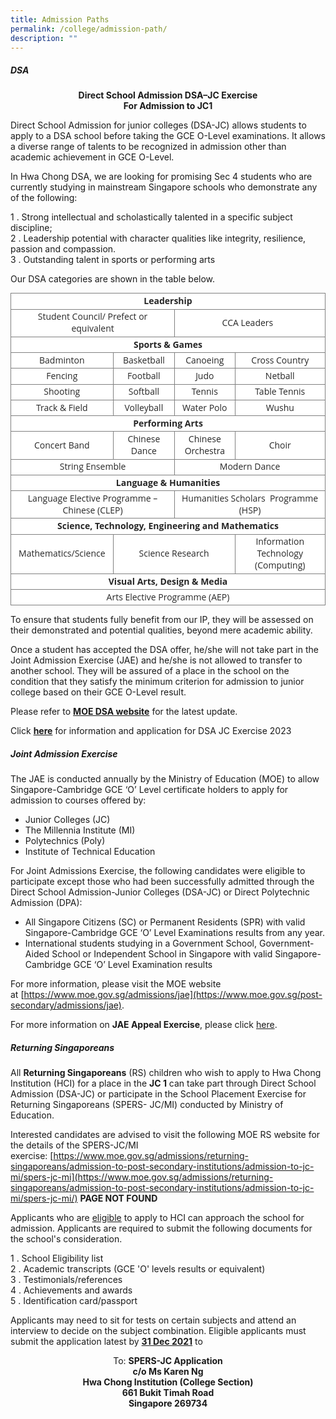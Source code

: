 ```yaml
---
title: Admission Paths
permalink: /college/admission-path/
description: ""
---
```

##### DSA

<center><b>Direct School Admission DSA–JC Exercise<br>For Admission to JC1</b></center>

Direct School Admission for junior colleges (DSA-JC) allows students to apply to a DSA school before taking the GCE O-Level examinations. It allows a diverse range of talents to be recognized in admission other than academic achievement in GCE O-Level.

In Hwa Chong DSA, we are looking for promising Sec 4 students who are currently studying in mainstream Singapore schools who demonstrate any of the following:

1 \.  Strong intellectual and scholastically talented in a specific subject discipline;<br>
2 \.  Leadership potential with character qualities like integrity, resilience, passion and compassion.<br>
3 \.  Outstanding talent in sports or performing arts

Our DSA categories are shown in the table below.

<table style="box-sizing: border-box; border-collapse: collapse; overflow: auto !important; color: rgba(0, 0, 0, 0.85); font-family: &quot;Open Sans&quot;, sans-serif; font-size: 14px; font-style: normal; font-variant-ligatures: normal; font-variant-caps: normal; font-weight: 400; letter-spacing: normal; orphans: 2; text-align: start; text-transform: none; white-space: normal; widows: 2; word-spacing: 0px; -webkit-text-stroke-width: 0px; text-decoration-thickness: initial; text-decoration-style: initial; text-decoration-color: initial; background-color: rgb(255, 255, 255);"><tbody style="box-sizing: border-box;"><tr style="box-sizing: border-box;"><td style="box-sizing: border-box; border-width: 1px; border-style: solid; border-color: grey; text-align: center;" colspan="4"><strong style="box-sizing: border-box; font-weight: bolder;">Leadership</strong></td></tr><tr style="box-sizing: border-box;"><td style="box-sizing: border-box; border-width: 1px; border-style: solid; border-color: grey; text-align: center;" rowspan="1" colspan="2">Student Council/ Prefect or equivalent</td><td style="box-sizing: border-box; border-width: 1px; border-style: solid; border-color: grey; text-align: center;" rowspan="1" colspan="2">&nbsp; &nbsp; &nbsp; &nbsp; &nbsp; &nbsp; &nbsp; &nbsp; &nbsp;CCA Leaders&nbsp; &nbsp; &nbsp; &nbsp; &nbsp; &nbsp; &nbsp; &nbsp; &nbsp; &nbsp;</td></tr><tr style="box-sizing: border-box;"><td style="box-sizing: border-box; border-width: 1px; border-style: solid; border-color: grey; text-align: center;" colspan="4"><strong style="box-sizing: border-box; font-weight: bolder;">Sports &amp; Games</strong></td></tr><tr style="box-sizing: border-box;"><td style="box-sizing: border-box; border-width: 1px; border-style: solid; border-color: grey; text-align: center;">Badminton</td><td style="box-sizing: border-box; border-width: 1px; border-style: solid; border-color: grey; text-align: center;">Basketball</td><td style="box-sizing: border-box; border-width: 1px; border-style: solid; border-color: grey; text-align: center;">Canoeing</td><td style="box-sizing: border-box; border-width: 1px; border-style: solid; border-color: grey; text-align: center;">Cross Country</td></tr><tr style="box-sizing: border-box;"><td style="box-sizing: border-box; border-width: 1px; border-style: solid; border-color: grey; text-align: center;">Fencing</td><td style="box-sizing: border-box; border-width: 1px; border-style: solid; border-color: grey; text-align: center;">Football</td><td style="box-sizing: border-box; border-width: 1px; border-style: solid; border-color: grey; text-align: center;">Judo</td><td style="box-sizing: border-box; border-width: 1px; border-style: solid; border-color: grey; text-align: center;">Netball</td></tr><tr style="box-sizing: border-box;"><td style="box-sizing: border-box; border-width: 1px; border-style: solid; border-color: grey; text-align: center;">Shooting</td><td style="box-sizing: border-box; border-width: 1px; border-style: solid; border-color: grey; text-align: center;">Softball</td><td style="box-sizing: border-box; border-width: 1px; border-style: solid; border-color: grey; text-align: center;">Tennis</td><td style="box-sizing: border-box; border-width: 1px; border-style: solid; border-color: grey; text-align: center;">Table Tennis</td></tr><tr style="box-sizing: border-box;"><td style="box-sizing: border-box; border-width: 1px; border-style: solid; border-color: grey; text-align: center;">Track &amp; Field</td><td style="box-sizing: border-box; border-width: 1px; border-style: solid; border-color: grey; text-align: center;">Volleyball</td><td style="box-sizing: border-box; border-width: 1px; border-style: solid; border-color: grey; text-align: center;">Water Polo</td><td style="box-sizing: border-box; border-width: 1px; border-style: solid; border-color: grey; text-align: center;">Wushu</td></tr><tr style="box-sizing: border-box;"><td style="box-sizing: border-box; border-width: 1px; border-style: solid; border-color: grey; text-align: center;" colspan="4"><strong style="box-sizing: border-box; font-weight: bolder;">Performing Arts</strong></td></tr><tr style="box-sizing: border-box;"><td style="box-sizing: border-box; border-width: 1px; border-style: solid; border-color: grey; text-align: center;">Concert Band</td><td style="box-sizing: border-box; border-width: 1px; border-style: solid; border-color: grey; text-align: center;">Chinese Dance</td><td style="box-sizing: border-box; border-width: 1px; border-style: solid; border-color: grey; text-align: center;">Chinese Orchestra</td><td style="box-sizing: border-box; border-width: 1px; border-style: solid; border-color: grey; text-align: center;">Choir</td></tr><tr style="box-sizing: border-box;"><td style="box-sizing: border-box; border-width: 1px; border-style: solid; border-color: grey; text-align: center;" rowspan="1" colspan="2">String Ensemble</td><td style="box-sizing: border-box; border-width: 1px; border-style: solid; border-color: grey; text-align: center;" rowspan="1" colspan="2">Modern Dance</td></tr><tr style="box-sizing: border-box;"><td style="box-sizing: border-box; border-width: 1px; border-style: solid; border-color: grey; text-align: center;" colspan="4"><strong style="box-sizing: border-box; font-weight: bolder;">Language &amp; Humanities</strong></td></tr><tr style="box-sizing: border-box;"><td style="box-sizing: border-box; border-width: 1px; border-style: solid; border-color: grey; text-align: center;" rowspan="1" colspan="2">Language Elective Programme – Chinese (CLEP)</td><td style="box-sizing: border-box; border-width: 1px; border-style: solid; border-color: grey; text-align: center;" rowspan="1" colspan="2">Humanities Scholars&nbsp; Programme (HSP)</td></tr><tr style="box-sizing: border-box;"><td style="box-sizing: border-box; border-width: 1px; border-style: solid; border-color: grey; text-align: center;" colspan="4"><strong style="box-sizing: border-box; font-weight: bolder;">Science, Technology, Engineering and Mathematics</strong></td></tr><tr style="box-sizing: border-box;"><td style="box-sizing: border-box; border-width: 1px; border-style: solid; border-color: grey; text-align: center;">Mathematics/Science</td><td style="box-sizing: border-box; border-width: 1px; border-style: solid; border-color: grey; text-align: center;" rowspan="1" colspan="2">Science Research</td><td style="box-sizing: border-box; border-width: 1px; border-style: solid; border-color: grey; text-align: center;">Information Technology (Computing)</td></tr><tr style="box-sizing: border-box;"><td style="box-sizing: border-box; border-width: 1px; border-style: solid; border-color: grey; text-align: center;" colspan="4"><strong style="box-sizing: border-box; font-weight: bolder;">Visual Arts, Design &amp; Media</strong></td></tr><tr style="box-sizing: border-box;"><td style="box-sizing: border-box; border-width: 1px; border-style: solid; border-color: grey; text-align: center;" colspan="4">Arts Elective Programme (AEP)</td></tr></tbody></table>

To ensure that students fully benefit from our IP, they will be assessed on their demonstrated and potential qualities, beyond mere academic ability.

Once a student has accepted the DSA offer, he/she will not take part in the Joint Admission Exercise (JAE) and he/she is not allowed to transfer to another school. They will be assured of a place in the school on the condition that they satisfy the minimum criterion for admission to junior college based on their GCE O-Level result.

Please refer to&nbsp;**[MOE DSA website](https://www.moe.gov.sg/post-secondary/admissions/dsa)**&nbsp;for the latest update.

Click **[here](/files/direct_school_admission_info_attachment_admission_year_2024_6ee03e0c68.pdf)** for information and application for DSA JC Exercise 2023

##### Joint Admission Exercise

The JAE is conducted annually by the Ministry of Education (MOE) to allow Singapore-Cambridge GCE ‘O’ Level certificate holders to apply for admission to courses offered by:

*   Junior Colleges (JC)
*   The Millennia Institute (MI)
*   Polytechnics (Poly)
*   Institute of Technical Education

For Joint Admissions Exercise, the following candidates were eligible to participate except those who had been successfully admitted through the Direct School Admission-Junior Colleges (DSA-JC) or Direct Polytechnic Admission (DPA):

*   All Singapore Citizens (SC) or Permanent Residents (SPR) with valid Singapore-Cambridge GCE ‘O’ Level Examinations results from any year.
*   International students studying in a Government School, Government-Aided School or Independent School in Singapore with valid Singapore-Cambridge GCE ‘O’ Level Examination results

For more information, please visit the MOE website at&nbsp;[https://www.moe.gov.sg/admissions/jae](https://www.moe.gov.sg/post-secondary/admissions/jae).

For more information on&nbsp;**JAE Appeal Exercise**, please click&nbsp;[here](https://www.hci.edu.sg/news/hci-college-jae-appeal-exercise-2023).

##### Returning Singaporeans

All&nbsp;**Returning Singaporeans**&nbsp;(RS) children who wish to apply to Hwa Chong Institution (HCI) for a place in the&nbsp;**JC 1**&nbsp;can take part through Direct School Admission (DSA-JC) or participate in the School Placement Exercise for Returning Singaporeans (SPERS- JC/MI) conducted by Ministry of Education.

Interested candidates are advised to visit the following MOE RS website for the details of the SPERS-JC/MI exercise:&nbsp;[https://www.moe.gov.sg/admissions/returning-singaporeans/admission-to-post-secondary-institutions/admission-to-jc-mi/spers-jc-mi](https://www.moe.gov.sg/admissions/returning-singaporeans/admission-to-post-secondary-institutions/admission-to-jc-mi/spers-jc-mi/) **PAGE NOT FOUND**

Applicants who are&nbsp;<u>eligible</u>&nbsp;to apply to HCI can approach the school for admission. Applicants are required to submit the following documents for the school's consideration.

1 \.  School Eligibility list<br>
2 \.  Academic transcripts (GCE 'O' levels results or equivalent)<br>
3 \.  Testimonials/references<br>
4 \.  Achievements and awards<br>
5 \.  Identification card/passport

Applicants may need to sit for tests on certain subjects and attend an interview to decide on the subject combination. Eligible applicants must submit the application latest by&nbsp;<b><u>31 Dec 2021</u></b>&nbsp;to

<center>To:&nbsp;<b>SPERS-JC Application<br>c/o Ms Karen Ng<br>Hwa Chong Institution (College Section)<br>661 Bukit Timah Road  <br>Singapore 269734</b></center>